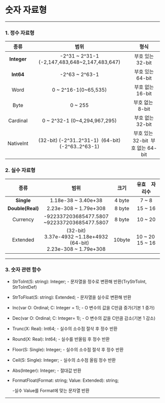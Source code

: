 # 숫자 자료형

****

### 1. 정수 자료형

| 종류          | 범위                                                          | 형식                                        |
|:-----------:|:-----------------------------------------------------------:|:-----------------------------------------:|
| **Integer** | -2^31 ~ 2^31-1<br/>(-2,147,483,648~2,147,483,647)           | 부호 있는 32-bit                              |
| **Int64**   | -2^63 ~ 2^63-1                                              | 부호 있는 64-bit                              |
| Word        | 0 ~ 2^16-1(0~65,535)                                        | 부호 없는16-bit                               |
| Byte        | 0 ~ 255                                                     | 부호 없는  8-bit                              |
| Cardinal    | 0 ~ 2^32-1 (0~4,294,967,295)                                 | 부호 없는 32-bit                              |
| NativeInt   | (32-bit) (-2^31..2^31-1)  (64-bit) (-2^63..2^63-1)          | 부호 있는  32-bit  부호 없는 64-bit            |



### 2. 실수 자료형

| 종류               | 범위                                                                                | 크기     | 유효    자리수        |
|:----------------:|:---------------------------------------------------------------------------------:|:------:|:----------------:|
| **Single**       | 1.18e-38 ~ 3.40e+38                                                               | 4 byte | 7 ~ 8            |
| **Double(Real)** | 2.23e-308 ~ 1.79e+308                                                             | 8 byte | 15 ~ 16          |
| Currency         | -922337203685477.5807<br/>~922337203685477.5807                                   | 8 byte | 10 ~ 20          |
| Extended         | (32-bit) <br/>3.37e-4932 ~1.18e+4932<br/>     (64-bit) <br/>2.23e-308 ~ 1.79e+308 | 10byte | 10 ~ 20  15 ~ 16 |

******

### 3. 숫자 관련 함수

- StrToInt(S: string): Integer; - 문자열을 정수로 변환해 반환(TryStrToInt, StrToIntDef)
- StrToFloat(S: string): Extended; - 문자열을 실수로 변환해 반환
- Inc(var O: Ordinal; C: Integer = 1); - O 변수의 값을 C만큼 증가(기본 1 증가)
- Dec(var O: Ordinal; C: Integer= 1); - O 변수의 값을 C만큼 감소(기본 1 감소)
- Trunc(X: Real): Int64; - 실수의 소수점 절삭 후 정수 반환
- Round(X: Real): Int64; - 실수를 반올림 후 정수 반환
- Floor(S: Single): Integer; - 실수의 소수점 절삭 후 정수 반환
- Ceil(S: Single): Integer; - 실수의 소수점 올림 정수 반환
- Abs(Integer): Integer; - 절대값 반환
- FormatFloat(Format: string; Value: Extended): string; 
  
  -실수 Value를 Format에 맞는 문자열 반환

****


